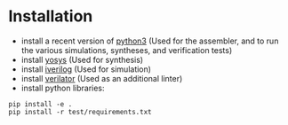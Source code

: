 # Installation

- install a recent version of [python3](https://www.python.org/)   (Used for the assembler, and to run the various simulations, syntheses, and verification tests)
- install [yosys](https://yosyshq.net/yosys/)  (Used for synthesis)
- install [iverilog](http://iverilog.icarus.com/)  (Used for simulation)
- install [verilator](https://www.veripool.org/verilator/)  (Used as an additional linter)
- install python libraries:
```
pip install -e .
pip install -r test/requirements.txt
```
